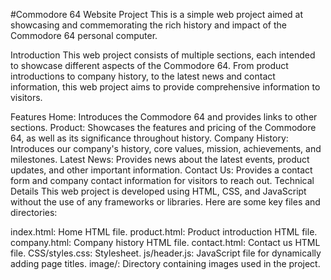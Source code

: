#Commodore 64 Website Project
This is a simple web project aimed at showcasing and commemorating the rich history and impact of the Commodore 64 personal computer.

Introduction
This web project consists of multiple sections, each intended to showcase different aspects of the Commodore 64. From product introductions to company history, to the latest news and contact information, this web project aims to provide comprehensive information to visitors.

Features
Home: Introduces the Commodore 64 and provides links to other sections.
Product: Showcases the features and pricing of the Commodore 64, as well as its significance throughout history.
Company History: Introduces our company's history, core values, mission, achievements, and milestones.
Latest News: Provides news about the latest events, product updates, and other important information.
Contact Us: Provides a contact form and company contact information for visitors to reach out.
Technical Details
This web project is developed using HTML, CSS, and JavaScript without the use of any frameworks or libraries. Here are some key files and directories:

index.html: Home HTML file.
product.html: Product introduction HTML file.
company.html: Company history HTML file.
contact.html: Contact us HTML file.
CSS/styles.css: Stylesheet.
js/header.js: JavaScript file for dynamically adding page titles.
image/: Directory containing images used in the project.
